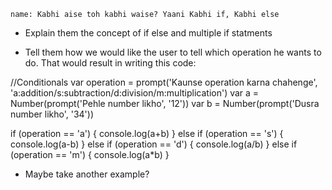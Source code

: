 ```ngMeta
name: Kabhi aise toh kabhi waise? Yaani Kabhi if, Kabhi else
```

- Explain them the concept of if else and multiple if statments

- Tell them how we would like the user to tell which operation he wants to do. That would result in writing this code:

//Conditionals
var operation = prompt('Kaunse operation karna chahenge', 'a:addition/s:subtraction/d:division/m:multiplication')
var a = Number(prompt('Pehle number likho', '12'))
var b = Number(prompt('Dusra number likho', '34'))

if (operation == 'a') {
        console.log(a+b)
} else if (operation == 's') {
        console.log(a-b)
} else if (operation == 'd') {
        console.log(a/b)
} else if (operation == 'm') {
        console.log(a*b)
}

- Maybe take another example?